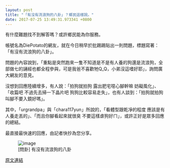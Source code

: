 ```yaml
---
layout: post
title: "「有沒有流浪狗的八卦」？鄉民這樣說。"
date: 2017-07-25 13:49:31.973341 +0800
---
```


有什麼難題找不到解答嗎？或許鄉民能為你服務。

帳號名為DiePotato的網友，就在今日稍早於批踢踢貼出一則問題，標題寫著：「有沒有流浪狗的八卦」。

問題的內容說到，「重點是突然跑來一隻不知道是不是有人養的狗還是流浪狗，全部做七的誦經也都全程參與，可是我爸不喜歡牠Q_Q，小弟沒這嗜好耶」，詢問廣大網友的意見。

沒想到回應陸續增多，有人說：「拍狗就拍狗 露出肥宅噁心腳幹嘛 妨礙風化」、「收篇吧 不過先去掃一下晶片吧 狗狗比較容易走失」，也有人談到：「拍狗就拍狗 叫腳不要入鏡好嗎」。

其中，「urgrandpa」與「chara117yun」所說的，「看體型跟乾凈的程度 應該是有人養走丟的」、「而且你腳看起來就很臭 不要這樣虐狗好ㄇ」，或許正好是眾多回應的總結。

最直接最快速的回應，由記者快抄為您分享。

<figure>
<img src="http://i.imgur.com/FeD1nQp.jpg" alt="image">
<figcaption>
[問卦] 有沒有流浪狗的八卦
</figcaption>
</figure>

<a href = "https://www.ptt.cc/bbs/Gossiping/M.1500926557.A.0B7.html">原文連結</a>

